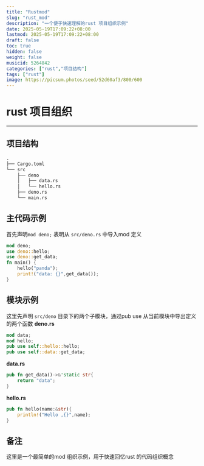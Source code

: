 ```yaml
---
title: "Rustmod"
slug: "rust_mod"
description: "一个便于快速理解的rust 项目组织示例"
date: 2025-05-19T17:09:22+08:00
lastmod: 2025-05-19T17:09:22+08:00
draft: false
toc: true
hidden: false
weight: false
musicid: 5264842
categories: ["rust","项目结构"]
tags: ["rust"]
image: https://picsum.photos/seed/52d60af3/800/600
---
```

# rust 项目组织
-----
## 项目结构
```txt
.
├── Cargo.toml
└── src
    ├── deno
    │   ├── data.rs
    │   └── hello.rs
    ├── deno.rs
    └── main.rs
```
## 主代码示例
首先声明`mod deno;` 表明从 `src/deno.rs` 中导入mod 定义 
```rust
mod deno;
use deno::hello;
use deno::get_data;
fn main() {
    hello("panda");
    print!("data: {}",get_data());
}

```
## 模块示例
这里先声明 `src/deno` 目录下的两个子模块，通过pub use 从当前模块中导出定义的两个函数
**deno.rs**
```rust
mod data;
mod hello;
pub use self::hello::hello;
pub use self::data::get_data;
```
**data.rs**
```rust
pub fn get_data()->&'static str{
    return "data";
}
```
**hello.rs**
```rust
pub fn hello(name:&str){
    println!("Hello ,{}",name);
}
```
## 备注
这里是一个最简单的mod 组织示例，用于快速回忆rust 的代码组织概念
